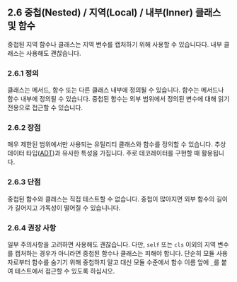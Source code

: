 ## 2.6 중첩(Nested) / 지역(Local) / 내부(Inner) 클래스 및 함수
중첩된 지역 함수나 클래스는 지역 변수를 캡처하기 위해 사용할 수 있습니다다. 내부 클래스는 사용해도 괜찮습니다.

### 2.6.1 정의
클래스는 메서드, 함수 또는 다른 클래스 내부에 정의될 수 있습니다. 함수는 메서드나 함수 내부에 정의될 수 있습니다. 중첩된 함수는 외부 범위에서 정의된 변수에 대해 읽기 전용으로 접근할 수 있습니다.

### 2.6.2 장점
매우 제한된 범위에서만 사용되는 유틸리티 클래스와 함수를 정의할 수 있습니다. 추상 데이터 타입([ADT](https://en.wikipedia.org/wiki/Abstract_data_type))과 유사한 특성을 가집니다. 주로 데코레이터를 구현할 때 활용됩니다.

### 2.6.3 단점
중첩된 함수와 클래스는 직접 테스트할 수 없습니다. 중첩이 많아지면 외부 함수의 길이가 길어지고 가독성이 떨어질 수 있습니니다.

### 2.6.4 권장 사항
일부 주의사항을 고려하면 사용해도 괜찮습니다. 다만, `self` 또는 `cls` 이외의 지역 변수를 캡처하는 경우가 아니라면 중첩된 함수나 클래스는 피해야 합니다. 단순히 모듈 사용자로부터 함수를 숨기기 위해 중첩하지 말고 대신 모듈 수준에서 함수 이름 앞에 `_`를 붙여 테스트에서 접근할 수 있도록 하십시오.